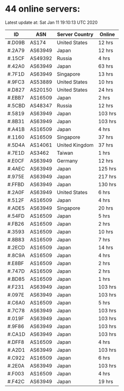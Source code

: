 # 44 online servers:

Latest update at: Sat Jan 11 19:10:13 UTC 2020

| ID | ASN | Server Country | Online |
| -- | --- | -------------- | ------ |
| #.D09B | AS174 | United States | 12 hrs |
| #.2A79 | AS63949 | Japan | 12 hrs |
| #.15CF | AS49392 | Russia | 4 hrs |
| #.42A0 | AS63949 | Japan | 63 hrs |
| #.7F1D | AS63949 | Singapore | 13 hrs |
| #.9FC3 | AS53889 | United States | 10 hrs |
| #.D827 | AS20150 | United States | 24 hrs |
| #.EBB7 | AS16509 | Japan | 2 hrs |
| #.5CBD | AS48347 | Russia | 12 hrs |
| #.5819 | AS63949 | Japan | 103 hrs |
| #.8B31 | AS63949 | Japan | 103 hrs |
| #.A41B | AS16509 | Japan | 4 hrs |
| #.1160 | AS16509 | Singapore | 37 hrs |
| #.5D4A | AS14061 | United Kingdom | 37 hrs |
| #.7E1D | AS3462 | Taiwan | 1 hrs |
| #.E0CF | AS63949 | Germany | 12 hrs |
| #.4AEC | AS63949 | Japan | 125 hrs |
| #.975E | AS63949 | Japan | 217 hrs |
| #.FFBD | AS63949 | Japan | 130 hrs |
| #.2A0F | AS63949 | United States | 6 hrs |
| #.512F | AS16509 | Japan | 4 hrs |
| #.ADE5 | AS63949 | Singapore | 20 hrs |
| #.54FD | AS16509 | Japan | 5 hrs |
| #.FB26 | AS16509 | Japan | 2 hrs |
| #.3593 | AS16509 | Japan | 10 hrs |
| #.8B83 | AS16509 | Japan | 7 hrs |
| #.2ECD | AS16509 | Japan | 14 hrs |
| #.8C9A | AS16509 | Japan | 4 hrs |
| #.E8BF | AS16509 | Japan | 2 hrs |
| #.747D | AS16509 | Japan | 2 hrs |
| #.BD85 | AS16509 | Japan | 1 hrs |
| #.F231 | AS63949 | Japan | 103 hrs |
| #.097E | AS63949 | Japan | 103 hrs |
| #.C6A0 | AS16509 | Japan | 5 hrs |
| #.7C78 | AS63949 | Japan | 103 hrs |
| #.019F | AS63949 | Japan | 103 hrs |
| #.9F86 | AS63949 | Japan | 103 hrs |
| #.CA1D | AS63949 | Japan | 103 hrs |
| #.DFF8 | AS16509 | Japan | 4 hrs |
| #.A2D1 | AS63949 | Japan | 103 hrs |
| #.C922 | AS16509 | Japan | 6 hrs |
| #.2E0A | AS63949 | Japan | 103 hrs |
| #.F003 | AS16509 | Japan | 4 hrs |
| #.F42C | AS63949 | Japan | 19 hrs |

